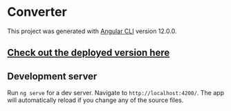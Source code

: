 # Converter

This project was generated with [Angular CLI](https://github.com/angular/angular-cli) version 12.0.0.

## [Check out the deployed version here](https://converter-925a0.web.app/)

## Development server

Run `ng serve` for a dev server. Navigate to `http://localhost:4200/`. The app will automatically reload if you change any of the source files.


